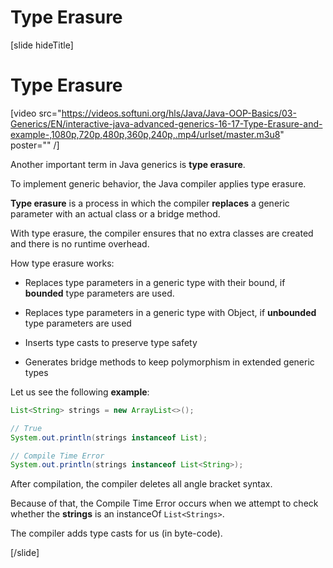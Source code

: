 # Type Erasure

[slide hideTitle]

# Type Erasure

[video src="https://videos.softuni.org/hls/Java/Java-OOP-Basics/03-Generics/EN/interactive-java-advanced-generics-16-17-Type-Erasure-and-example-,1080p,720p,480p,360p,240p,.mp4/urlset/master.m3u8" poster="" /]

Another important term in Java generics is **type erasure**.

To implement generic behavior, the Java compiler applies type erasure. 

**Type erasure** is a process in which the compiler **replaces** a generic parameter with an actual class or a bridge method.

With type erasure, the compiler ensures that no extra classes are created and there is no runtime overhead.

How type erasure works:

- Replaces type parameters in a generic type with their bound, if **bounded** type parameters are used.

- Replaces type parameters in a generic type with Object, if **unbounded** type parameters are used

- Inserts type casts to preserve type safety

- Generates bridge methods to keep polymorphism in extended generic types

Let us see the following **example**:

```java live 
List<String> strings = new ArrayList<>();

// True
System.out.println(strings instanceof List);

// Compile Time Error
System.out.println(strings instanceof List<String>);
```

After compilation, the compiler deletes all angle bracket syntax.

Because of that, the Compile Time Error occurs when we attempt to check whether the **strings** is an instanceOf `List<Strings>`.

The compiler adds type casts for us (in byte-code).


[/slide]
